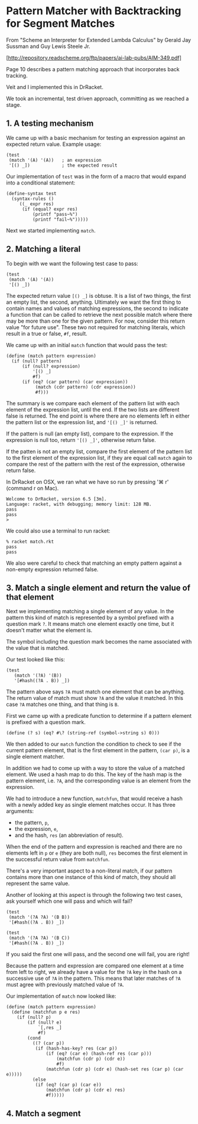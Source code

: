 # Pattern Matcher with Backtracking for Segment Matches

From "Scheme an Interpreter for Extended Lambda Calculus" by Gerald Jay Sussman and Guy Lewis Steele Jr.

[http://repository.readscheme.org/ftp/papers/ai-lab-pubs/AIM-349.pdf]

Page 10 describes a pattern matching approach that incorporates back tracking.

Veit and I implemented this in DrRacket.

We took an incremental, test driven approach, committing as we reached a stage.

## 1. A testing mechanism

We came up with a basic mechanism for testing an expression against an expected return value. Example usage:

```
(test
 (match '(A) '(A))   ; an expression
 '[() _])            ; the expected result
```

Our implementation of `test` was in the form of a macro that would expand into a conditional statement:

```
(define-syntax test
  (syntax-rules ()
     ((_ expr res)
      (if (equal? expr res)
          (printf "pass~%")
          (printf "fail~%")))))
```

Next we started implementing `match`.

## 2. Matching a literal

To begin with we want the following test case to pass:

```
(test
 (match '(A) '(A))
 '[() _])
```

The expected return value `[() _]` is obtuse. It is a list of two things, the first an empty list, the second, anything. Ultimately we want the first thing to contain names and values of matching expressions, the second to indicate a function that can be called to retrieve the next possible match where there may be more than one for the given pattern. For now, consider this return value "for future use". These two not required for matching literals, which result in a true or false, `#f`, result.

We came up with an initial `match` function that would pass the test:

```
(define (match pattern expression)
  (if (null? pattern)
      (if (null? expression)
          '[() _]
          #f)
      (if (eq? (car pattern) (car expression))
           (match (cdr pattern) (cdr expression))
           #f)))
```

The summary is we compare each element of the pattern list with each element of the expression list, until the end. If the two lists are different false is returned. The end point is where there are no elements left in either the pattern list or the expression list, and `'[() _]'` is returned.

If the pattern is null (an empty list), compare to the expression. If the expression is null too, return `'[() _]'`, otherwise return false.

If the patten is not an empty list, compare the first element of the pattern list to the first element of the expression list, if they are equal call `match` again to compare the rest of the pattern with the rest of the expression, otherwise return false.

In DrRacket on OSX, we ran what we have so run by pressing '&#8984; r' (command r on Mac).

```
Welcome to DrRacket, version 6.5 [3m].
Language: racket, with debugging; memory limit: 128 MB.
pass
pass
>
```

We could also use a terminal to run racket:

```
% racket match.rkt
pass
pass
```

We also were careful to check that matching an empty pattern against a non-empty expression returned false.

## 3. Match a single element and return the value of that element

Next we implementing matching a single element of any value.
In the pattern this kind of match is represented by a symbol prefixed with a question mark `?`. It means match one element exactly one time, but it doesn't matter what the element is.

The symbol including the question mark becomes the name associated with the value that is matched.

Our test looked like this:

```
(test
   (match '(?A) '(B))
   '[#hash((?A . B)) _])
```

The pattern above says `?A` must match one element that can be anything. The return value of match must show `?A` and the value it matched. In this case `?A` matches one thing, and that thing is `B`.

First we came up with a predicate function to determine if a pattern element is prefixed with a question mark.

```
(define (? s) (eq? #\? (string-ref (symbol->string s) 0)))
```

We then added to our `match` function the condition to check to see if the current pattern element, that is the first element in the pattern, `(car p)`, is a single element matcher.

In addition we had to come up with a way to store the value of a matched element. We used a hash map to do this. The key of the hash map is the pattern element, i.e. `?A`, and the corresponding value is an element from the expression.

We had to introduce a new function, `matchfun`, that would receive a hash with a newly added key as single element matches occur.
It has three arguments:

* the pattern, `p`,
* the expression, `e`,
* and the hash, `res` (an abbreviation of result).

When the end of the pattern and expression is reached and there are no
elements left in `p` or `e` (they are both null),
`res` becomes the first element in the successful return value from `matchfun`.

There's a very important aspect to a non-literal match,
if our pattern contains more than one instance of this kind of match,
they should all represent the same value.

Another of looking at this aspect is through the following two test cases,
ask yourself which one will pass and which will fail?

```
(test
 (match '(?A ?A) '(B B))
 '[#hash((?A . B)) _])

(test
 (match '(?A ?A) '(B C))
 '[#hash((?A . B)) _])
```

If you said the first one will pass, and the second one will fail, you are right!

Because the pattern and expression are compared one element at a time from
left to right, we already have a value for the `?A` key in the hash on a
successive use of `?A` in the pattern. This means that later matches of `?A` must
agree with previously matched value of `?A`.

Our implementation of `match` now looked like:

```
(define (match pattern expression)
  (define (matchfun p e res)
    (if (null? p)
        (if (null? e)
            `[,res _]
            #f)
        (cond
          ((? (car p))
           (if (hash-has-key? res (car p))
               (if (eq? (car e) (hash-ref res (car p)))
                   (matchfun (cdr p) (cdr e))
                   #f)
               (matchfun (cdr p) (cdr e) (hash-set res (car p) (car e)))))
          (else
           (if (eq? (car p) (car e))
               (matchfun (cdr p) (cdr e) res)
               #f)))))
```

## 4. Match a segment
